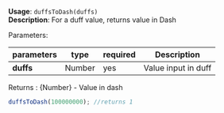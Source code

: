**Usage**: `duffsToDash(duffs)`    
**Description**: For a duff value, returns value in Dash

Parameters: 

| parameters        | type          | required       | Description                                      |  
|-------------------|---------------|----------------| -------------------------------------------------|
| **duffs**         | Number        | yes            | Value input in duff                              |

Returns : {Number} - Value in dash  

```js
duffsToDash(100000000); //returns 1
```